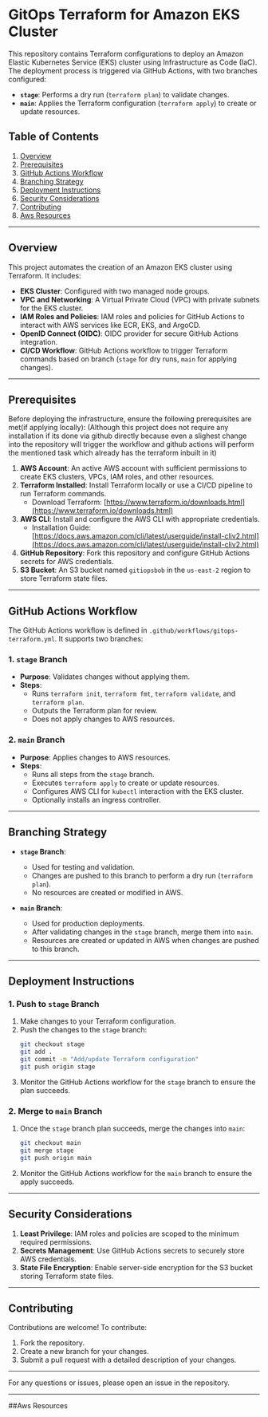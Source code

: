 # GitOps Terraform for Amazon EKS Cluster

This repository contains Terraform configurations to deploy an Amazon Elastic Kubernetes Service (EKS) cluster using Infrastructure as Code (IaC). The deployment process is triggered via GitHub Actions, with two branches configured:

- **`stage`**: Performs a dry run (`terraform plan`) to validate changes.
- **`main`**: Applies the Terraform configuration (`terraform apply`) to create or update resources.

## Table of Contents

1. [Overview](#overview)
2. [Prerequisites](#prerequisites)
3. [GitHub Actions Workflow](#github-actions-workflow)
4. [Branching Strategy](#branching-strategy)
5. [Deployment Instructions](#deployment-instructions)
6. [Security Considerations](#security-considerations)
7. [Contributing](#contributing)
8. [Aws Resources](#Aws-Resources)

---

## Overview

This project automates the creation of an Amazon EKS cluster using Terraform. It includes:

- **EKS Cluster**: Configured with two managed node groups.
- **VPC and Networking**: A Virtual Private Cloud (VPC) with private subnets for the EKS cluster.
- **IAM Roles and Policies**: IAM roles and policies for GitHub Actions to interact with AWS services like ECR, EKS, and ArgoCD.
- **OpenID Connect (OIDC)**: OIDC provider for secure GitHub Actions integration.
- **CI/CD Workflow**: GitHub Actions workflow to trigger Terraform commands based on branch (`stage` for dry runs, `main` for applying changes).

---

## Prerequisites

Before deploying the infrastructure, ensure the following prerequisites are met(if applying locally):
(Although this project does not require any installation if its done via github directly because even a slighest change into the repository will trigger the workflow and github actions will perform the mentioned task
which already has the terraform inbuilt in it)

1. **AWS Account**: An active AWS account with sufficient permissions to create EKS clusters, VPCs, IAM roles, and other resources.
2. **Terraform Installed**: Install Terraform locally or use a CI/CD pipeline to run Terraform commands.
   - Download Terraform: [https://www.terraform.io/downloads.html](https://www.terraform.io/downloads.html)
3. **AWS CLI**: Install and configure the AWS CLI with appropriate credentials.
   - Installation Guide: [https://docs.aws.amazon.com/cli/latest/userguide/install-cliv2.html](https://docs.aws.amazon.com/cli/latest/userguide/install-cliv2.html)
4. **GitHub Repository**: Fork this repository and configure GitHub Actions secrets for AWS credentials.
5. **S3 Bucket**: An S3 bucket named `gitiopsbob` in the `us-east-2` region to store Terraform state files.

---

## GitHub Actions Workflow

The GitHub Actions workflow is defined in `.github/workflows/gitops-terraform.yml`. It supports two branches:

### 1. `stage` Branch
- **Purpose**: Validates changes without applying them.
- **Steps**:
  - Runs `terraform init`, `terraform fmt`, `terraform validate`, and `terraform plan`.
  - Outputs the Terraform plan for review.
  - Does not apply changes to AWS resources.

### 2. `main` Branch
- **Purpose**: Applies changes to AWS resources.
- **Steps**:
  - Runs all steps from the `stage` branch.
  - Executes `terraform apply` to create or update resources.
  - Configures AWS CLI for `kubectl` interaction with the EKS cluster.
  - Optionally installs an ingress controller.

---

## Branching Strategy

- **`stage` Branch**:
  - Used for testing and validation.
  - Changes are pushed to this branch to perform a dry run (`terraform plan`).
  - No resources are created or modified in AWS.

- **`main` Branch**:
  - Used for production deployments.
  - After validating changes in the `stage` branch, merge them into `main`.
  - Resources are created or updated in AWS when changes are pushed to this branch.

---

## Deployment Instructions

### 1. Push to `stage` Branch
1. Make changes to your Terraform configuration.
2. Push the changes to the `stage` branch:
   ```bash
   git checkout stage
   git add .
   git commit -m "Add/update Terraform configuration"
   git push origin stage
   ```
3. Monitor the GitHub Actions workflow for the `stage` branch to ensure the plan succeeds.

### 2. Merge to `main` Branch
1. Once the `stage` branch plan succeeds, merge the changes into `main`:
   ```bash
   git checkout main
   git merge stage
   git push origin main
   ```
2. Monitor the GitHub Actions workflow for the `main` branch to ensure the apply succeeds.

---

## Security Considerations

1. **Least Privilege**: IAM roles and policies are scoped to the minimum required permissions.
2. **Secrets Management**: Use GitHub Actions secrets to securely store AWS credentials.
3. **State File Encryption**: Enable server-side encryption for the S3 bucket storing Terraform state files.

---

## Contributing

Contributions are welcome! To contribute:

1. Fork the repository.
2. Create a new branch for your changes.
3. Submit a pull request with a detailed description of your changes.

---

For any questions or issues, please open an issue in the repository.

---

##Aws Resources
